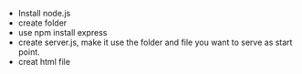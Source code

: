 - Install node.js
- create folder
- use npm install express
- create server.js, make it use the folder and file you want to serve as start point.
- creat html file